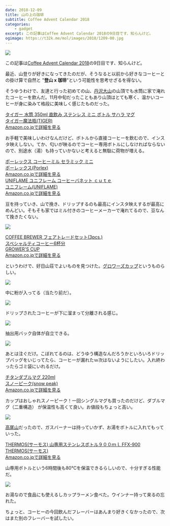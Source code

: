 ```yaml
---
date: 2018-12-09
title: 山の上の珈琲
subtitle: Coffee Advent Calendar 2018
categories: 
    - gadget
excerpt: この記事はCoffee Advent Calendar 2018の9日目です、知らんけど。
ogimage: https://t32k.me/mol/images/2018/1209-00.jpg
---
```


![](/mol/images/2018/1209-00.jpg)

この記事は[Coffee Advent Calendar 2018](https://adventar.org/calendars/3647#list-2018-12-09)の9日目です、知らんけど。

最近、山登りが好きになってきたのだが、そうなると以前から好きなコーヒーとの掛け算で自然と
"**登山 x 珈琲**"という可能性を思考せざるを得ない。

そうゆうわけで、友達と行った初めての山、[丹沢大山](https://yamap.com/activities/2673164)の山頂でも水筒に家で淹れたコーヒーを飲んだ。11月中旬だったこともあり山頂はとても寒く、温かいコーヒーが身に染みて格段に美味しく感じたものだった。

<div class="__media"><a href="https://www.amazon.co.jp/gp/product/B00MN84CJ2/?tag=warikiru-22" target="_blank" rel="noopener">
<img src="https://images-na.ssl-images-amazon.com/images/I/51cjkwZeDqL._SL1000_.jpg" alt="" class="__media__image">
<div class="__media__body">
    <div>タイガー 水筒 350ml 直飲み ステンレス ミニ ボトル サハラ マグ</div>
    <div class="__media__text">タイガー魔法瓶(TIGER)</div>
    <div>Amazon.co.jpで詳細を見る</div>
</div>
</a></div>

お手軽で美味しいわけなんだけど、ボトルから直接コーヒーを飲むので、インスタ映えしない。てか、匂いが映るのでコーヒー専用ボトルにしなければならないので、別途水（湯）も持っていかないと考えると無駄に荷物が増える。

<div class="__media"><a href="https://www.amazon.co.jp/dp/B01B77O8FM/?tag=warikiru-22" target="_blank" rel="noopener">
<img src="https://images-na.ssl-images-amazon.com/images/I/71o-zoUsrWL._SL1500_.jpg" alt="" class="__media__image">
<div class="__media__body">
    <div>ポーレックス コーヒーミル セラミック ミニ</div>
    <div class="__media__text">ポーレックス(Porlex)</div>
    <div>Amazon.co.jpで詳細を見る</div>
</div>
</a></div>

<div class="__media"><a href="https://www.amazon.co.jp/dp/B001TPDMLE/?tag=warikiru-22" target="_blank" rel="noopener">
<img src="https://images-na.ssl-images-amazon.com/images/I/61K7mQ5AkvL._SL1000_.jpg" alt="" class="__media__image">
<div class="__media__body">
    <div>UNIFLAME ユニフレーム コーヒーバネット ｃｕｔｅ</div>
    <div class="__media__text">ユニフレーム(UNIFLAME)</div>
    <div>Amazon.co.jpで詳細を見る</div>
</div>
</a></div>

豆を持っていき、山で挽き、ドリップするのも最高にインスタ映えするが最高にめんどい。そもそも家ではミル付きのコーヒーメーカーで淹れてるので、豆なんて挽きたくない。

![](/mol/images/2018/1209-07.jpg)

<div class="__media"><a href="https://www.amazon.co.jp/dp/B07121SX66/?tag=warikiru-22" target="_blank" rel="noopener">
<img src="https://images-na.ssl-images-amazon.com/images/I/61OcQMx%2BB0L._SL1003_.jpg" alt="" class="__media__image">
<div class="__media__body">
    <div>COFFEE BREWER フェアトレードセット(3pcs.) <br>スペシャルティコーヒー6杯分</div>
    <div class="__media__text">GROWER'S CUP</div>
    <div>Amazon.co.jpで詳細を見る</div>
</div>
</a></div>

というわけで、好日山荘でよいものを見つけた。[グロワーズカップ](https://growerscup.universal-trading.jp/)というものらしい。

![](/mol/images/2018/1209-01.jpg)

中に粉が入ってる（当たり前だ）。

![](/mol/images/2018/1209-02.jpg)

ドリップされたコーヒーが下に溜まって分離される感じ。

![](/mol/images/2018/1209-03.jpg)

抽出用バック自体が自立できる。

![](/mol/images/2018/1209-04.jpg)

あとは注ぐだけ。こぼれてるのは、どうゆう構造なんだろうかといろいろドリップバッグをいじってたら、コーヒーが漏れたｗ次はないようにしたい。入れ終わったらゴミ袋にいれるだけ。

<div class="__media"><a href="https://www.amazon.co.jp/dp/B00IADMKJ8/?tag=warikiru-22" target="_blank" rel="noopener">
<img src="https://images-na.ssl-images-amazon.com/images/I/51qyiriKH%2BL._SL1000_.jpg" alt="" class="__media__image">
<div class="__media__body">
    <div>チタンダブルマグ 220ml</div>
    <div class="__media__text">スノーピーク(snow peak)</div>
    <div>Amazon.co.jpで詳細を見る</div>
</div>
</a></div>

カップはおしゃれスノーピーク！一回シングルマグも買ったのだけど、ダブルマグ（二重構造）
が保温性も高くて良い。お値段もちょっと高い。

![](/mol/images/2018/1209-05.jpg)

[高尾山](https://yamap.com/activities/2816910)だったので、ガスバーナーは持っていかず、お湯をボトルに入れてもっていった。

<div class="__media"><a href="https://www.amazon.co.jp/dp/B00FH2K69Q/?tag=warikiru-22" target="_blank" rel="noopener">
<img src="https://images-na.ssl-images-amazon.com/images/I/51LhqLUZDOL._SL1200_.jpg" alt="" class="__media__image">
<div class="__media__body">
    <div>THERMOS(サーモス) 山専用ステンレスボトル９００ｍｌ FFX-900</div>
    <div class="__media__text">THERMOS(サーモス) </div>
    <div>Amazon.co.jpで詳細を見る</div>
</div>
</a></div>

山専用ボトルという6時間後も80℃を保温できるらしいので、十分すぎる性能だ。

![](/mol/images/2018/1209-06.jpg)

お湯なので食品にも使えるしカップラーメン食べた。ウインナー持って来るの忘れた。

ちょっと、コーヒーの今回飲んだフレーバーはあんまり好きくなかったので、次はまた別のフレーバーを試したい。
